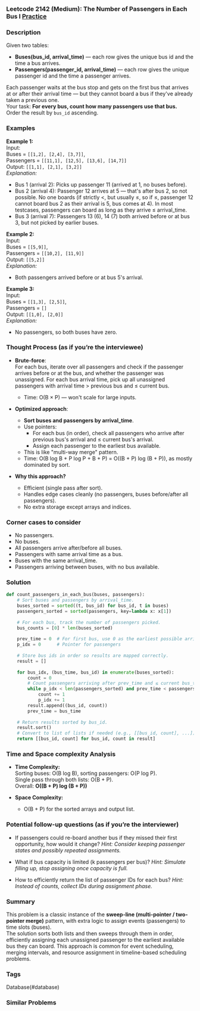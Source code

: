 ### Leetcode 2142 (Medium): The Number of Passengers in Each Bus I [Practice](https://leetcode.com/problems/the-number-of-passengers-in-each-bus-i)

### Description  
Given two tables:  
- **Buses(bus_id, arrival_time)** — each row gives the unique bus id and the time a bus arrives.
- **Passengers(passenger_id, arrival_time)** — each row gives the unique passenger id and the time a passenger arrives.

Each passenger waits at the bus stop and gets on the first bus that arrives at or after their arrival time — but they cannot board a bus if they've already taken a previous one.  
Your task: **For every bus, count how many passengers use that bus.**  
Order the result by `bus_id` ascending.

### Examples  

**Example 1:**  
Input:  
Buses = `[[1,2], [2,4], [3,7]]`,  
Passengers = `[[11,1], [12,5], [13,6], [14,7]]`  
Output: `[[1,1], [2,1], [3,2]]`  
*Explanation:*
- Bus 1 (arrival 2): Picks up passenger 11 (arrived at 1, no buses before).
- Bus 2 (arrival 4): Passenger 12 arrives at 5 — that's after bus 2, so not possible. No one boards (if strictly <, but usually ≤, so if ≤, passenger 12 cannot board bus 2 as their arrival is 5, bus comes at 4). In most testcases, passengers can board as long as they arrive ≤ arrival_time.
- Bus 3 (arrival 7): Passengers 13 (6), 14 (7) both arrived before or at bus 3, but not picked by earlier buses.

**Example 2:**  
Input:  
Buses = `[[5,9]]`,  
Passengers = `[[10,2], [11,9]]`  
Output: `[[5,2]]`  
*Explanation:*
- Both passengers arrived before or at bus 5's arrival.

**Example 3:**  
Input:  
Buses = `[[1,3], [2,5]]`,  
Passengers = `[]`  
Output: `[[1,0], [2,0]]`  
*Explanation:*  
- No passengers, so both buses have zero.

### Thought Process (as if you’re the interviewee)  

- **Brute-force**:  
  For each bus, iterate over all passengers and check if the passenger arrives before or at the bus, and whether the passenger was unassigned. For each bus arrival time, pick up all unassigned passengers with arrival time > previous bus and ≤ current bus.
  - Time: O(B × P) — won't scale for large inputs.

- **Optimized approach**:  
  - **Sort buses and passengers by arrival_time**.  
  - Use pointers:
    - For each bus (in order), check all passengers who arrive after previous bus's arrival and ≤ current bus's arrival.
    - Assign each passenger to the earliest bus available.
  - This is like "multi-way merge" pattern.
  - Time: O(B log B + P log P + B + P) = O((B + P) log (B + P)), as mostly dominated by sort.

- **Why this approach?**  
  - Efficient (single pass after sort).
  - Handles edge cases cleanly (no passengers, buses before/after all passengers).
  - No extra storage except arrays and indices.

### Corner cases to consider  
- No passengers.
- No buses.
- All passengers arrive after/before all buses.
- Passengers with same arrival time as a bus.
- Buses with the same arrival_time.
- Passengers arriving between buses, with no bus available.

### Solution

```python
def count_passengers_in_each_bus(buses, passengers):
    # Sort buses and passengers by arrival_time.
    buses_sorted = sorted((t, bus_id) for bus_id, t in buses)
    passengers_sorted = sorted(passengers, key=lambda x: x[1])
    
    # For each bus, track the number of passengers picked.
    bus_counts = [0] * len(buses_sorted)
    
    prev_time = 0  # For first bus, use 0 as the earliest possible arrival.
    p_idx = 0      # Pointer for passengers
    
    # Store bus ids in order so results are mapped correctly.
    result = []
    
    for bus_idx, (bus_time, bus_id) in enumerate(buses_sorted):
        count = 0
        # Count passengers arriving after prev_time and ≤ current bus_time
        while p_idx < len(passengers_sorted) and prev_time < passengers_sorted[p_idx][1] <= bus_time:
            count += 1
            p_idx += 1
        result.append((bus_id, count))
        prev_time = bus_time
    
    # Return results sorted by bus_id.
    result.sort()
    # Convert to list of lists if needed (e.g., [[bus_id, count], ...])
    return [[bus_id, count] for bus_id, count in result]
```

### Time and Space complexity Analysis  

- **Time Complexity:**  
  Sorting buses: O(B log B), sorting passengers: O(P log P).  
  Single pass through both lists: O(B + P).  
  Overall: **O((B + P) log (B + P))**

- **Space Complexity:**  
  - O(B + P) for the sorted arrays and output list.

### Potential follow-up questions (as if you’re the interviewer)  

- If passengers could re-board another bus if they missed their first opportunity, how would it change?
  *Hint: Consider keeping passenger states and possibly repeated assignments.*

- What if bus capacity is limited (k passengers per bus)?
  *Hint: Simulate filling up, stop assigning once capacity is full.*

- How to efficiently return the list of passenger IDs for each bus?
  *Hint: Instead of counts, collect IDs during assignment phase.*

### Summary
This problem is a classic instance of the **sweep-line (multi-pointer / two-pointer merge)** pattern, with extra logic to assign events (passengers) to time slots (buses).  
The solution sorts both lists and then sweeps through them in order, efficiently assigning each unassigned passenger to the earliest available bus they can board. This approach is common for event scheduling, merging intervals, and resource assignment in timeline-based scheduling problems.

### Tags
Database(#database)

### Similar Problems
